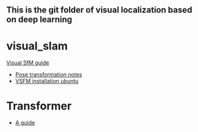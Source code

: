 ## This is the git folder of visual localization based on deep learning


# visual_slam
[Visual SfM guide](https://d32ogoqmya1dw8.cloudfront.net/files/getsi/teaching_materials/high-rez-topo/visual_sfm_tutorial.pdf)
- [Pose transformation notes](https://groups.google.com/g/vsfm/c/M4IVvceW2H4/m/ZoQ317hqRJoJ)
- [VSFM installation ubuntu](https://snapcraft.io/visualsfm-mardy)
# Transformer 
- [A guide](https://jalammar.github.io/illustrated-transformer/)
